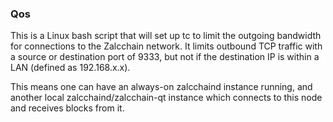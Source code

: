 ### Qos ###

This is a Linux bash script that will set up tc to limit the outgoing bandwidth for connections to the Zalcchain network. It limits outbound TCP traffic with a source or destination port of 9333, but not if the destination IP is within a LAN (defined as 192.168.x.x).

This means one can have an always-on zalcchaind instance running, and another local zalcchaind/zalcchain-qt instance which connects to this node and receives blocks from it.
